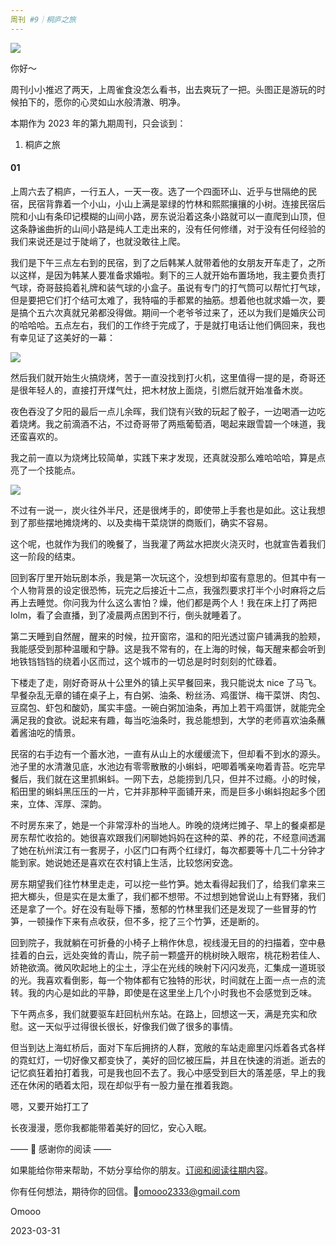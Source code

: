 ```yaml
---
周刊 #9｜桐庐之旅
---
```


![](https://s2.loli.net/2023/03/28/omdf3JL8yaDBSt7.jpg)

你好～

周刊小小推迟了两天，上周雀食没怎么看书，出去爽玩了一把。头图正是游玩的时候拍下的，愿你的心灵如山水般清澈、明净。

本期作为 2023 年的第九期周刊，只会谈到：

1. 桐庐之旅

#### 01

上周六去了桐庐，一行五人，一天一夜。选了一个四面环山、近乎与世隔绝的民宿，民宿背靠着一个小山，小山上满是翠绿的竹林和熙熙攘攘的小树。连接民宿后院和小山有条印记模糊的山间小路，房东说沿着这条小路就可以一直爬到山顶，但这条静谧曲折的山间小路是纯人工走出来的，没有任何修缮，对于没有任何经验的我们来说还是过于陡峭了，也就没敢往上爬。

我们是下午三点左右到的民宿，到了之后韩某人就带着他的女朋友开车走了，之所以这样，是因为韩某人要准备求婚啦。剩下的三人就开始布置场地，我主要负责打气球，奇哥鼓捣着礼牌和装气球的小盒子。虽说有专门的打气筒可以帮忙打气球，但是要把它们打个结可太难了，我特喵的手都累的抽筋。想着他也就求婚一次，要是搞个五六次真就兄弟都没得做。期间一个老爷爷过来了，还以为我们是婚庆公司的哈哈哈。五点左右，我们的工作终于完成了，于是就打电话让他们俩回来，我也有幸见证了这美好的一幕：

![](https://s2.loli.net/2023/03/28/drvOYRf4IUumnaN.jpg)

然后我们就开始生火搞烧烤，苦于一直没找到打火机，这里值得一提的是，奇哥还是很年轻人的，直接打开煤气灶，把木材放上面烧，引燃后就开始准备木炭。

夜色吞没了夕阳的最后一点儿余晖，我们饶有兴致的玩起了骰子，一边喝酒一边吃着烧烤。我之前滴酒不沾，不过奇哥带了两瓶葡萄酒，喝起来跟雪碧一个味道，我还蛮喜欢的。

我之前一直以为烧烤比较简单，实践下来才发现，还真就没那么难哈哈哈，算是点亮了一个技能点。

![](https://s2.loli.net/2023/03/28/jZPAkUri1lBmORx.jpg)

不过有一说一，炭火往外半尺，还是很烤手的，即使带上手套也是如此。这让我想到了那些摆地摊烧烤的、以及卖梅干菜烧饼的商贩们，确实不容易。

这个呢，也就作为我们的晚餐了，当我灌了两盆水把炭火浇灭时，也就宣告着我们这一阶段的结束。

回到客厅里开始玩剧本杀，我是第一次玩这个，没想到却蛮有意思的。但其中有一个人物背景的设定很恐怖，玩完之后接近十二点，我强烈要求打半个小时麻将之后再上去睡觉。你问我为什么这么害怕？燥，他们都是两个人！我在床上打了两把 lolm，看了会直播，到了凌晨两点困到不行，倒头就睡着了。

第二天睡到自然醒，醒来的时候，拉开窗帘，温和的阳光透过窗户铺满我的脸颊，我能感受到那种温暖和宁静。这是我不常有的，在上海的时候，每天醒来都会听到地铁铛铛铛的绕着小区而过，这个城市的一切总是时时刻刻的忙碌着。

下楼走了走，刚好奇哥从十公里外的镇上买早餐回来，我只能说太 nice 了马飞。早餐杂乱无章的铺在桌子上，有白粥、油条、粉丝汤、鸡蛋饼、梅干菜饼、肉包、豆腐包、虾包和酸奶，属实丰盛。一碗白粥加油条，再加上若干鸡蛋饼，就能完全满足我的食欲。说起来有趣，每当吃油条时，我总能想到，大学的老师喜欢油条蘸着酱油吃的情景。

民宿的右手边有一个蓄水池，一直有从山上的水缓缓流下，但却看不到水的源头。池子里的水清澈见底，水池边有零零散散的小蝌蚪，吧唧着嘴亲吻着青苔。吃完早餐后，我们就在这里抓蝌蚪。一网下去，总能捞到几只，但并不过瘾。小的时候，稻田里的蝌蚪黑压压的一片，它并非那种平面铺开来，而是巨多小蝌蚪抱起多个团来，立体、浑厚、深韵。

不时房东来了，她是一个非常淳朴的当地人。昨晚的烧烤烂摊子、早上的餐桌都是房东帮忙收拾的。她很喜欢跟我们闲聊她妈妈在这种的菜、养的花，不经意间透漏了她在杭州滨江有一套房子，小区门口有两个红绿灯，每次都要等十几二十分钟才能到家。她说她还是喜欢在农村镇上生活，比较悠闲安逸。

房东期望我们往竹林里走走，可以挖一些竹笋。她太看得起我们了，给我们拿来三把大榔头，但是实在是太重了，我们都不想带。不过想到她曾说山上有野猪，我们还是拿了一个。好在没有耻辱下播，葱郁的竹林里我们还是发现了一些冒芽的竹笋，一顿操作下来有点收获，但不多，挖了三个竹笋，还是断的。

回到院子，我就躺在可折叠的小椅子上稍作休息，视线漫无目的的扫描着，空中悬挂着的白云，远处突耸的青山，院子前一颗盛开的桃树映入眼帘，桃花粉若佳人、娇艳欲滴。微风吹起地上的尘土，浮尘在光线的映射下闪闪发亮，汇集成一道斑驳的光。我喜欢看倒影，每一个物体都有它独特的形状，时间就在上面一点一点的流转。我的内心是如此的平静，即使是在这里坐上几个小时我也不会感觉到乏味。

下午两点多，我们就要驱车赶回杭州东站。在路上，回想这一天，满是充实和欣慰。这一天似乎过得很长很长，好像我们做了很多的事情。

但当到达上海虹桥后，面对下车后拥挤的人群，宽敞的车站走廊里闪烁着各式各样的霓虹灯，一切好像又都变快了，美好的回忆被压扁，并且在快速的消逝。逝去的记忆疯狂着拍打着我，可是我也回不去了。我心中感受到巨大的落差感，早上的我还在休闲的晒着太阳，现在却似乎有一股力量在推着我跑。

嗯，又要开始打工了

长夜漫漫，愿你我都能带着美好的回忆，安心入眠。



—— 💌 感谢你的阅读 ——

如果能给你带来帮助，不妨分享给你的朋友。[订阅和阅读往期内容](https://omooo-android.zhubai.love/)。

你有任何想法，期待你的回信。📮[omooo2333@gmail.com](mailto:omooo2333@gmail.com)

Omooo

2023-03-31
